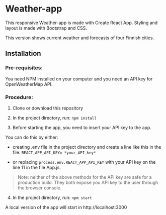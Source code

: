 # Weather-app

This responsive Weather-app is made with Create React App. Styling and layout is made with Bootstrap and CSS.

This version shows current weather and forecasts of four Finnish cities.

## Installation

### Pre-requisites:

You need NPM installed on your computer and you need an API key for OpenWeatherMap API.

### Procedure:

1. Clone or download this repository

2. In the project directory, run:
`npm install`

3. Before starting the app, you need to insert your API key to the app.

You can do this by either:

- creating .env file in the project directory and create a line like this in the file: 
`REACT_APP_API_KEY= *your_API_key*`

- or replacing `process.env.REACT_APP_API_KEY` with your API key on the line 11 in the file App.js.

> Note: neither of the above methods for the API key are safe for a production build. They both expose you API key to the user through the browser console.

4. In the project directory, run:
`npm start`

A local version of the app will start in http://localhost:3000
